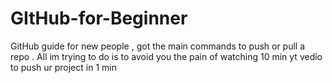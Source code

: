 # GItHub-for-Beginner
GitHub guide for new people , got the main commands to push or pull a repo . All im trying to do is to avoid you the pain of watching 10 min yt vedio to push ur project in 1 min 
